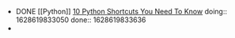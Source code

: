 - DONE [[Python]] [10 Python Shortcuts You Need To Know](https://youtu.be/CssrFJGH_dU)
  doing:: 1628619833050
  done:: 1628619833636
-
